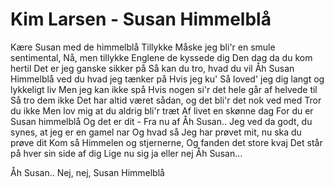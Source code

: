 # Kim Larsen - Susan Himmelblå


Kære Susan med de himmelblå
Tillykke
Måske jeg bli'r en smule sentimental,
Nå, men tillykke
Englene de kyssede dig
Den dag da du kom hertil
Det er jeg ganske sikker på
Så kan du tro, hvad du vil
Åh Susan
Himmelblå ved du hvad jeg tænker på
Hvis jeg ku'
Så loved' jeg dig langt og lykkeligt liv
Men jeg kan ikke spå
Hvis nogen si'r det hele går af helvede til
Så tro dem ikke
Det har altid været sådan, og det bli'r det nok ved med
Tror du ikke
Men lov mig at du aldrig bli'r træt
Af livet en skønne dag
For du er Susan himmelblå
Og det er dit - Fra nu af
Åh Susan..
Jeg ved da godt, du synes, at jeg er en gamel nar
Og hvad så
Jeg har prøvet mit, nu ska du prøve dit
Kom så
Himmelen og stjernerne,
Og fanden det store kvaj
Det står på hver sin side af dig
Lige nu sig ja eller nej
Åh Susan...

Åh Susan..
Nej, nej, Susan Himmelblå
